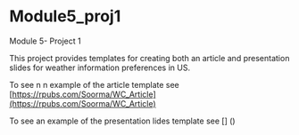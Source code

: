 # Module5_proj1
Module 5- Project 1

This project provides templates for creating both an article and  presentation slides for weather information preferences in US.

To see n n example of the article template see [https://rpubs.com/Soorma/WC_Article](https://rpubs.com/Soorma/WC_Article)

To see an example of the presentation lides template see [] ()
